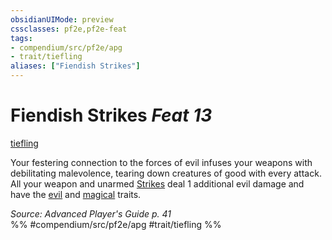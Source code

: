 ```yaml
---
obsidianUIMode: preview
cssclasses: pf2e,pf2e-feat
tags:
- compendium/src/pf2e/apg
- trait/tiefling
aliases: ["Fiendish Strikes"]
---
```

# Fiendish Strikes  *Feat 13*  
[tiefling](rules/traits/tiefling-b1.md "Tiefling Ancestry & Heritage Trait")  


Your festering connection to the forces of evil infuses your weapons with debilitating malevolence, tearing down creatures of good with every attack. All your weapon and unarmed [Strikes](rules/actions/strike.md) deal 1 additional evil damage and have the [evil](rules/traits/evil.md "Evil Alignment Trait") and [magical](rules/traits/magical.md "Magical Item Trait") traits.

*Source: Advanced Player's Guide p. 41*  
%% #compendium/src/pf2e/apg #trait/tiefling %%